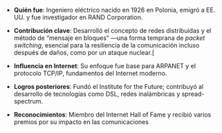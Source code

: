 - **Quién fue**: Ingeniero eléctrico nacido en 1926 en Polonia, emigró a EE. UU. y fue investigador en RAND Corporation.
    
- **Contribución clave**: Desarrolló el concepto de redes distribuidas y el método de “mensaje en bloques” —una forma temprana de _packet switching_, esencial para la resiliencia de la comunicación incluso después de daños, como por un ataque nuclear.[
    
- **Influencia en Internet**: Su enfoque fue base para ARPANET y el protocolo TCP/IP, fundamentos del Internet moderno.
    
- **Logros posteriores**: Fundó el Institute for the Future; contribuyó al desarrollo de tecnologías como DSL, redes inalámbricas y spread-spectrum.
    
- **Reconocimientos**: Miembro del Internet Hall of Fame y recibió varios premios por su impacto en las comunicaciones